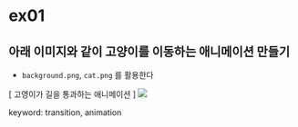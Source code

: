 # ex01

## 아래 이미지와 같이 고양이를 이동하는 애니메이션 만들기
- `background.png`, `cat.png` 를 활용한다


[ 고영이가 길을 통과하는 애니메이션 ]
<img src=https://videolancer.net/wp-content/uploads/2016/03/direction-angle.gif>

keyword: transition, animation